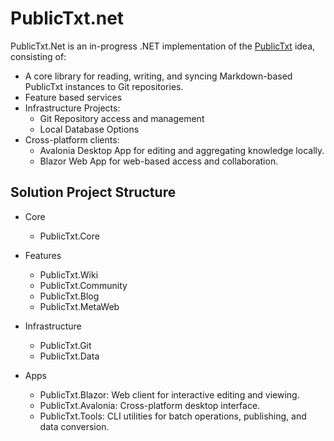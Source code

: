 # PublicTxt.net

PublicTxt.Net is an in-progress .NET implementation of the [PublicTxt](https://github.com/publictxt/publictext) idea, consisting of:
 - A core library for reading, writing, and syncing Markdown-based PublicTxt instances to Git repositories.
 - Feature based services
 - Infrastructure Projects:
   - Git Repository access and management
   - Local Database Options
 - Cross-platform clients:
   - Avalonia Desktop App for editing and aggregating knowledge locally. 
   - Blazor Web App for web-based access and collaboration.

## Solution Project Structure

- Core
  - PublicTxt.Core
- Features
    - PublicTxt.Wiki
    - PublicTxt.Community
    - PublicTxt.Blog
    - PublicTxt.MetaWeb
- Infrastructure
  - PublicTxt.Git
  - PublicTxt.Data

- Apps
  - PublicTxt.Blazor: Web client for interactive editing and viewing.
  - PublicTxt.Avalonia: Cross-platform desktop interface.
  - PublicTxt.Tools: CLI utilities for batch operations, publishing, and data conversion.
